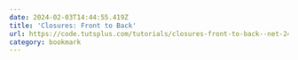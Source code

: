 ```yaml
---
date: 2024-02-03T14:44:55.419Z
title: 'Closures: Front to Back'
url: https://code.tutsplus.com/tutorials/closures-front-to-back--net-24869
category: bookmark
---
```

